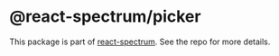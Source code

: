 # @react-spectrum/picker

This package is part of [react-spectrum](https://github.com/watheia/spectrum). See the repo for more details.